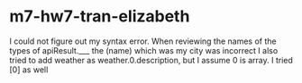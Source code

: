 # m7-hw7-tran-elizabeth
I could not figure out my syntax error.
When reviewing the names of the types of apiResult.___ the (name) which was my city was incorrect
I also tried to add weather as weather.0.description, but I assume 0 is array. I tried [0] as well
